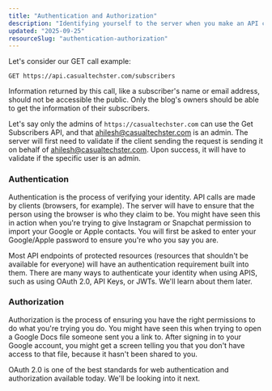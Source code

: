 ```yaml
---
title: "Authentication and Authorization"
description: "Identifying yourself to the server when you make an API call."
updated: "2025-09-25"
resourceSlug: "authentication-authorization"
---
```

Let's consider our GET call example:

```
GET https://api.casualtechster.com/subscribers
```

Information returned by this call, like a subscriber's name or email address, should not be accessible the public. Only the blog's owners should be able to get the information of their subscribers.

Let's say only the admins of `https://casualtechster.com` can use the Get Subscribers API, and that ahilesh@casualtechster.com is an admin. The server will first need to validate if the client sending the request is sending it on behalf of ahilesh@casualtechster.com. Upon success, it will have to validate if the specific user is an admin.

### Authentication

Authentication is the process of verifying your identity. API calls are made by clients (browsers, for example). The server will have to ensure that the person using the browser is who they claim to be. You might have seen this in action when you're trying to give Instagram or Snapchat permission to import your Google or Apple contacts. You will first be asked to enter your Google/Apple password to ensure you're who you say you are.

Most API endpoints of protected resources (resources that shouldn't be available for everyone) will have an authentication requirement built into them. There are many ways to authenticate your identity when using APIS, such as using OAuth 2.0, API Keys, or JWTs. We'll learn about them later.

### Authorization

Authorization is the process of ensuring you have the right permissions to do what you're trying you do. You might have seen this when trying to open a Google Docs file someone sent you a link to. After signing in to your Google account, you might get a screen telling you that you don't have access to that file, because it hasn't been shared to you.

OAuth 2.0 is one of the best standards for web authentication and authorization available today. We'll be looking into it next.
